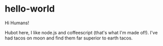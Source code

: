 hello-world
===========

Hi Humans!

Hubot here, I like node.js and coffeescript (that's what I'm made of!).
I've had tacos on moon and find them far superior to earth tacos.
